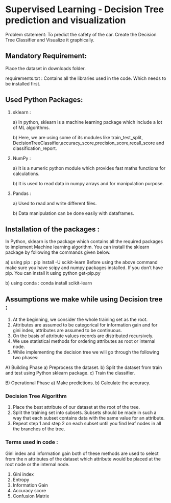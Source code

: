 # Supervised Learning - Decision Tree prediction and visualization
Problem statement:  To predict the safety of the car. Create the Decision Tree Classifier and Visualize it graphically.

## Mandatory Requirement: 

Place the dataset in downloads folder.

requirements.txt : Contains all the libraries used in the code. Which needs to be installed first.

## Used Python Packages:

1) sklearn :

      a) In python, sklearn is a machine learning package which include a lot of ML algorithms.
      
      b) Here, we are using some of its modules like train_test_split, DecisionTreeClassifier,accuracy_score,precision_score,recall_score and           classification_report.
      
2) NumPy :

      a) It is a numeric python module which provides fast maths functions for calculations.
      
      b) It is used to read data in numpy arrays and for manipulation purpose.
      
3) Pandas :

      a) Used to read and write different files.
      
      b) Data manipulation can be done easily with dataframes.

## Installation of the packages :
In Python, sklearn is the package which contains all the required packages to implement Machine learning algorithm. You can install the sklearn package by following the commands given below.

a) using pip :
pip install -U scikit-learn
Before using the above command make sure you have scipy and numpy packages installed.
If you don’t have pip. You can install it using python get-pip.py

b) using conda :
conda install scikit-learn
                                  
## Assumptions we make while using Decision tree :
1) At the beginning, we consider the whole training set as the root.
2) Attributes are assumed to be categorical for information gain and for gini index, attributes are assumed to be continuous.
3) On the basis of attribute values records are distributed recursively.
4) We use statistical methods for ordering attributes as root or internal node.
5) While implementing the decision tree we will go through the following two phases:

A) Building Phase
   a) Preprocess the dataset.
   b) Split the dataset from train and test using Python sklearn package.
   c) Train the classifier.
   
B) Operational Phase
   a) Make predictions.
   b) Calculate the accuracy.
                                   
### Decision Tree Algorithm

1. Place the best attribute of our dataset at the root of the tree.
2. Split the training set into subsets. Subsets should be made in such a way that each subset contains data with the same value for an attribute.
3. Repeat step 1 and step 2 on each subset until you find leaf nodes in all the branches of the tree.

### Terms used in code :

Gini index and information gain both of these methods are used to select from the n attributes of the dataset which attribute would be placed at the root node or the internal node.

1) Gini index
2) Entropy
3) Information Gain
4) Accuracy score
5) Confusion Matrix
